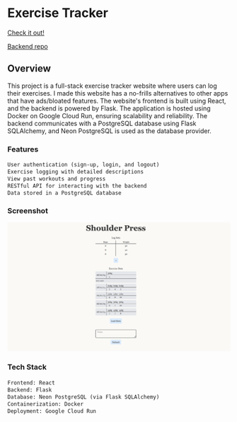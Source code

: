 # Exercise Tracker

[Check it out!](https://lliams-exercise-tracker.vercel.app)

[Backend repo](https://github.com/lliamsymonds04/exercise-tracker-backend)

## Overview

This project is a full-stack exercise tracker website where users can log their exercises. I made this website has a no-frills alternatives to other apps that have ads/bloated features. The website's frontend is built using React, and the backend is powered by Flask. The application is hosted using Docker on Google Cloud Run, ensuring scalability and reliability. The backend communicates with a PostgreSQL database using Flask SQLAlchemy, and Neon PostgreSQL is used as the database provider.

### Features

    User authentication (sign-up, login, and logout)
    Exercise logging with detailed descriptions
    View past workouts and progress
    RESTful API for interacting with the backend
    Data stored in a PostgreSQL database

### Screenshot
![Example](/public/example.png)
### Tech Stack

    Frontend: React
    Backend: Flask
    Database: Neon PostgreSQL (via Flask SQLAlchemy)
    Containerization: Docker
    Deployment: Google Cloud Run
